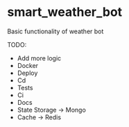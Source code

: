 # smart_weather_bot
Basic functionality of weather bot

TODO:
- Add more logic
- Docker
- Deploy
- Cd
- Tests
- Ci
- Docs
- State Storage -> Mongo
- Cache -> Redis
